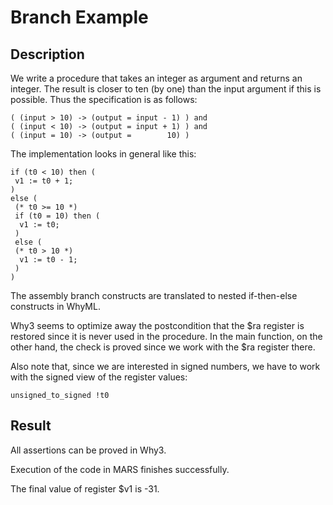 # Branch Example

## Description

We write a procedure that takes an integer as argument and returns an 
integer. The result is closer to ten (by one) than the input argument
if this is possible.
Thus the specification is as follows:

    ( (input > 10) -> (output = input - 1) ) and
    ( (input < 10) -> (output = input + 1) ) and
    ( (input = 10) -> (output =        10) )

The implementation looks in general like this:

    if (t0 < 10) then (
     v1 := t0 + 1;
    )
    else (
     (* t0 >= 10 *)
     if (t0 = 10) then (
      v1 := t0;
     )
     else (
     (* t0 > 10 *)
      v1 := t0 - 1;
     )
    )

The assembly branch constructs are translated to nested if-then-else
 constructs in WhyML.

Why3 seems to optimize away the postcondition that the $ra register is
restored since it is never used in the procedure. In the main function,
on the other hand, the check is proved since we work with the $ra register
there.

Also note that, since we are interested in signed numbers, we have to 
work with the signed view of the register values:

    unsigned_to_signed !t0

## Result

All assertions can be proved in Why3.

Execution of the code in MARS finishes successfully. 

The final value of register $v1 is -31.








